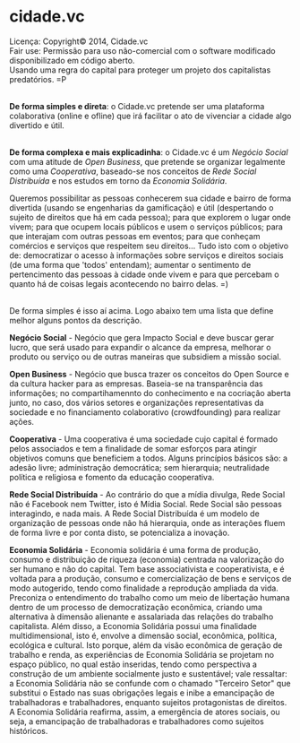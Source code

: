 cidade.vc
=========

<span>Licença: Copyright© 2014, Cidade.vc</span><br/>
<span>Fair use: Permissão para uso não-comercial com o software modificado disponibilizado em código aberto.</span><br/>
<span>Usando uma regra do capital para proteger um projeto dos capitalistas predatórios. =P</span>
<br/><br/>

<span>

<b>De forma simples e direta</b>: o Cidade.vc pretende ser uma plataforma colaborativa (online e ofline) que irá facilitar o ato de vivenciar a cidade algo divertido e útil.<br/><br/>

<b>De forma complexa e mais explicadinha</b>: o Cidade.vc é um <i>Negócio Social</i> com uma atitude de <i>Open Business</i>, que pretende se organizar legalmente como uma <i>Cooperativa</i>, baseado-se nos conceitos de <i>Rede Social Distribuída</i> e nos estudos em torno da <i>Economia Solidária</i>.<br/>

Queremos possibilitar as pessoas conhecerem sua cidade e bairro de forma divertida (usando se engenharias da gamificação) e útil (despertando o sujeito de direitos que há em cada pessoa); para que explorem o lugar onde vivem; para que ocupem locais públicos e usem o serviços públicos; para que interajam com outras pessoas em eventos; para que conheçam comércios e serviços que respeitem seu direitos... Tudo isto com o objetivo de: democratizar o acesso à informações sobre serviços e direitos sociais (de uma forma que 'todos' entendam); aumentar o sentimento de pertencimento das pessoas à cidade onde vivem e para que percebam o quanto há de coisas legais acontecendo no bairro delas. =)<br/><br/>

De forma simples é isso aí acima. Logo abaixo tem uma lista que define melhor alguns pontos da descrição.
</span>

<span>

<b>Negócio Social</b> - Negócio que gera Impacto Social e deve buscar gerar lucro, que será usado para expandir o alcance da empresa, melhorar o produto ou serviço ou de outras maneiras que subsidiem a missão social.<br/>

<b>Open Business</b> - Negócio que busca trazer os conceitos do Open Source e da cultura hacker para as empresas. Baseia-se na transparência das informações; no compartihamennto do conhecimento e na cocriação aberta junto, no caso, dos vários setores e organizações representativas da sociedade e no financiamento colaborativo (crowdfounding) para realizar ações.<br/>

<b>Cooperativa</b> - Uma cooperativa é uma sociedade cujo capital é formado pelos associados e tem a finalidade de somar esforços para atingir objetivos comuns que beneficiem a todos. Alguns princípios básicos são: a adesão livre; administração democrática; sem hierarquia; neutralidade política e religiosa e fomento da educação cooperativa.<br/>

<b>Rede Social Distribuída</b> - Ao contrário do que a mídia divulga, Rede Social não é Facebook nem Twitter, isto é Mídia Social. Rede Social são pessoas interagindo,  e nada mais. A Rede Social Distribuída é um modelo de organização de pessoas onde não há hierarquia, onde as interações fluem de forma livre e por conta disto, se potencializa a inovação.<br/>

<b>Economia Solidária</b> - Economia solidária é uma forma de produção, consumo e distribuição de riqueza (economia) centrada na valorização do ser humano e não do capital. Tem base associativista e cooperativista, e é voltada para a produção, consumo e comercialização de bens e serviços de modo autogerido, tendo como finalidade a reprodução ampliada da vida. Preconiza o entendimento do trabalho como um meio de libertação humana dentro de um processo de democratização econômica, criando uma alternativa à dimensão alienante e assalariada das relações do trabalho capitalista. Além disso, a Economia Solidária possui uma finalidade multidimensional, isto é, envolve a dimensão social, econômica, política, ecológica e cultural. Isto porque, além da visão econômica de geração de trabalho e renda, as experiências de Economia Solidária se projetam no espaço público, no qual estão inseridas, tendo como perspectiva a construção de um ambiente socialmente justo e sustentável; vale ressaltar: a Economia Solidária não se confunde com o chamado "Terceiro Setor" que substitui o Estado nas suas obrigações legais e inibe a emancipação de trabalhadoras e trabalhadores, enquanto sujeitos protagonistas de direitos. A Economia Solidária reafirma, assim, a emergência de atores sociais, ou seja, a emancipação de trabalhadoras e trabalhadores como sujeitos históricos.


</span>
